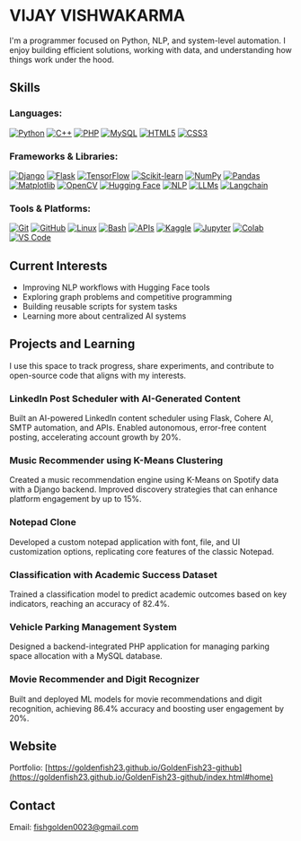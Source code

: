 # VIJAY VISHWAKARMA

I'm a programmer focused on Python, NLP, and system-level automation. I enjoy building efficient solutions, working with data, and understanding how things work under the hood.

## Skills
### Languages: 
[![Python](https://img.shields.io/badge/Python-3776AB?style=flat-square&logo=python&logoColor=white)](https://www.python.org)
[![C++](https://img.shields.io/badge/C++-00599C?style=flat-square&logo=c%2B%2B&logoColor=white)](https://isocpp.org)
[![PHP](https://img.shields.io/badge/PHP-777BB4?style=flat-square&logo=php&logoColor=white)](https://www.php.net)
[![MySQL](https://img.shields.io/badge/MySQL-4479A1?style=flat-square&logo=mysql&logoColor=white)](https://www.mysql.com)
[![HTML5](https://img.shields.io/badge/HTML5-E34F26?style=flat-square&logo=html5&logoColor=white)](https://developer.mozilla.org/en-US/docs/Web/HTML)
[![CSS3](https://img.shields.io/badge/CSS3-1572B6?style=flat-square&logo=css3&logoColor=white)](https://developer.mozilla.org/en-US/docs/Web/CSS)
### Frameworks & Libraries: 
[![Django](https://img.shields.io/badge/Django-092E20?style=flat-square&logo=django&logoColor=white)](https://www.djangoproject.com)
[![Flask](https://img.shields.io/badge/Flask-000000?style=flat-square&logo=flask&logoColor=white)](https://flask.palletsprojects.com)
[![TensorFlow](https://img.shields.io/badge/TensorFlow-FF6F00?style=flat-square&logo=tensorflow&logoColor=white)](https://www.tensorflow.org)
[![Scikit-learn](https://img.shields.io/badge/Scikit--learn-F7931E?style=flat-square&logo=scikit-learn&logoColor=white)](https://scikit-learn.org)
[![NumPy](https://img.shields.io/badge/NumPy-013243?style=flat-square&logo=numpy&logoColor=white)](https://numpy.org)
[![Pandas](https://img.shields.io/badge/Pandas-150458?style=flat-square&logo=pandas&logoColor=white)](https://pandas.pydata.org)
[![Matplotlib](https://img.shields.io/badge/Matplotlib-11557C?style=flat-square&logo=matplotlib&logoColor=white)](https://matplotlib.org)
[![OpenCV](https://img.shields.io/badge/OpenCV-5C3EE8?style=flat-square&logo=opencv&logoColor=white)](https://opencv.org)
[![Hugging Face](https://img.shields.io/badge/HuggingFace-FFD21F?style=flat-square&logo=huggingface&logoColor=black)](https://huggingface.co)
[![NLP](https://img.shields.io/badge/NLP-3D76C3?style=flat-square)]()
[![LLMs](https://img.shields.io/badge/LLMs-B854A2?style=flat-square)]()
[![Langchain](https://img.shields.io/badge/Langchain-3FA9F5?style=flat-square)](https://www.langchain.com)
### Tools & Platforms: 
[![Git](https://img.shields.io/badge/Git-F05032?style=flat-square&logo=git&logoColor=white)](https://git-scm.com)
[![GitHub](https://img.shields.io/badge/GitHub-181717?style=flat-square&logo=github&logoColor=white)](https://github.com)
[![Linux](https://img.shields.io/badge/Linux-FCC624?style=flat-square&logo=linux&logoColor=black)](https://www.kernel.org)
[![Bash](https://img.shields.io/badge/Bash-4EAA25?style=flat-square&logo=gnubash&logoColor=white)](https://www.gnu.org/software/bash/)
[![APIs](https://img.shields.io/badge/APIs-FF6C37?style=flat-square)]()
[![Kaggle](https://img.shields.io/badge/Kaggle-20BEFF?style=flat-square&logo=kaggle&logoColor=white)](https://kaggle.com)
[![Jupyter](https://img.shields.io/badge/Jupyter-F37626?style=flat-square&logo=jupyter&logoColor=white)](https://jupyter.org)
[![Colab](https://img.shields.io/badge/Colab-F9AB00?style=flat-square&logo=googlecolab&logoColor=white)](https://colab.research.google.com)
[![VS Code](https://img.shields.io/badge/VS%20Code-007ACC?style=flat-square&logo=visual-studio-code&logoColor=white)](https://code.visualstudio.com)

## Current Interests
- Improving NLP workflows with Hugging Face tools
- Exploring graph problems and competitive programming
- Building reusable scripts for system tasks
- Learning more about centralized AI systems

## Projects and Learning
I use this space to track progress, share experiments, and contribute to open-source code that aligns with my interests.
### LinkedIn Post Scheduler with AI-Generated Content
Built an AI-powered LinkedIn content scheduler using Flask, Cohere AI, SMTP automation, and APIs. Enabled autonomous, error-free content posting, accelerating account growth by 20%.

### Music Recommender using K-Means Clustering
Created a music recommendation engine using K-Means on Spotify data with a Django backend. Improved discovery strategies that can enhance platform engagement by up to 15%.

### Notepad Clone
Developed a custom notepad application with font, file, and UI customization options, replicating core features of the classic Notepad.

### Classification with Academic Success Dataset
Trained a classification model to predict academic outcomes based on key indicators, reaching an accuracy of 82.4%.

### Vehicle Parking Management System
Designed a backend-integrated PHP application for managing parking space allocation with a MySQL database.

### Movie Recommender and Digit Recognizer
Built and deployed ML models for movie recommendations and digit recognition, achieving 86.4% accuracy and boosting user engagement by 20%.

## Website
Portfolio: [https://goldenfish23.github.io/GoldenFish23-github](https://goldenfish23.github.io/GoldenFish23-github/index.html#home)

## Contact
Email: [fishgolden0023@gmail.com](fishgolden0023@gmail.com)
